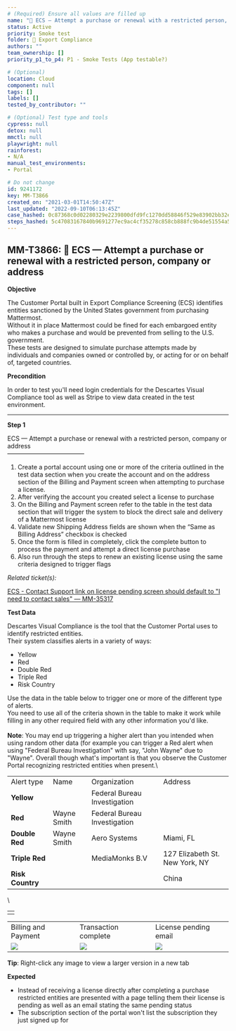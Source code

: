 ```yaml
---
# (Required) Ensure all values are filled up
name: "🚫 ECS — Attempt a purchase or renewal with a restricted person, company or address"
status: Active
priority: Smoke test
folder: 🚫 Export Compliance
authors: ""
team_ownership: []
priority_p1_to_p4: P1 - Smoke Tests (App testable?)

# (Optional)
location: Cloud
component: null
tags: []
labels: []
tested_by_contributor: ""

# (Optional) Test type and tools
cypress: null
detox: null
mmctl: null
playwright: null
rainforest: 
- N/A
manual_test_environments: 
- Portal

# Do not change
id: 9241172
key: MM-T3866
created_on: "2021-03-01T14:50:47Z"
last_updated: "2022-09-10T06:13:45Z"
case_hashed: 0c87368c0d02280329e2239800dfd9fc1270dd58846f529e83902bb32e9c06859bb06016b2b7b55e660ac508b7e7ee2d
steps_hashed: 5c47083167840b9691277ec9ac4cf35278c858cb888fc9b4de51554a51075cbd28d313de71e8484bab1036b2a43313e5
---
```


<!-- (Auto-generated) Based on frontmatter's "key" and "name" -->

## MM-T3866: 🚫 ECS — Attempt a purchase or renewal with a restricted person, company or address

**Objective**

The Customer Portal built in Export Compliance Screening (ECS) identifies entities sanctioned by the United States government from purchasing Mattermost.\
Without it in place Mattermost could be fined for each embargoed entity who makes a purchase and would be prevented from selling to the U.S. government.\
These tests are designed to simulate purchase attempts made by individuals and companies owned or controlled by, or acting for or on behalf of, targeted countries.

**Precondition**

In order to test you'll need login credentials for the Descartes Visual Compliance tool as well as Stripe to view data created in the test environment.

---

**Step 1**

ECS — Attempt a purchase or renewal with a restricted person, company or address\
–––––––––––––––––––––––––

1. Create a portal account using one or more of the criteria outlined in the test data section when you create the account and on the address section of the Billing and Payment screen when attempting to purchase a license.
2. After verifying the account you created select a license to purchase
3. On the Billing and Payment screen refer to the table in the test data section that will trigger the system to block the direct sale and delivery of a Mattermost license
4. Validate new Shipping Address fields are shown when the “Same as Billing Address” checkbox is checked
5. Once the form is filled in completely, click the complete button to process the payment and attempt a direct license purchase
6. Also run through the steps to renew an existing license using the same criteria designed to trigger flags

_Related ticket(s):_

[ECS - Contact Support link on license pending screen should default to "I need to contact sales" — MM-35317](https://mattermost.atlassian.net/browse/MM-35317)

**Test Data**

Descartes Visual Compliance is the tool that the Customer Portal uses to identify restricted entities.\
Their system classifies alerts in a variety of ways:

- Yellow
- Red
- Double Red
- Triple Red
- Risk Country

Use the data in the table below to trigger one or more of the different type of alerts.\
You need to use all of the criteria shown in the table to make it work while filling in any other required field with any other information you'd like.\
\
**Note**: You may end up triggering a higher alert than you intended when using random other data (for example you can trigger a Red alert when using "Federal Bureau Investigation" with say, "John Wayne" due to "Wayne". Overall though what's important is that you observe the Customer Portal recognizing restricted entities when present.\\

|                  |             |                              |                                |
| ---------------- | ----------- | ---------------------------- | ------------------------------ |
| Alert type       | Name        | Organization                 | Address                        |
| **Yellow**       |             | Federal Bureau Investigation |                                |
| **Red**          | Wayne Smith | Federal Bureau Investigation |                                |
| **Double Red**   | Wayne Smith | Aero Systems                 | Miami, FL                      |
| **Triple Red**   |             | MediaMonks B.V               | 127 Elizabeth St. New York, NY |
| **Risk Country** |             |                              | China                          |

\\

|   |
| - |
|   |

|                                                                                                                                                                                                                |                                                                                                                                                                                                                |                                                                                                                                                                                                                |
| -------------------------------------------------------------------------------------------------------------------------------------------------------------------------------------------------------------- | -------------------------------------------------------------------------------------------------------------------------------------------------------------------------------------------------------------- | -------------------------------------------------------------------------------------------------------------------------------------------------------------------------------------------------------------- |
| Billing and Payment                                                                                                                                                                                            | Transaction complete                                                                                                                                                                                           | License pending email                                                                                                                                                                                          |
| ![](https://cloudfront.tm4j.smartbear.com/tenant/ad722c15-e2a6-3788-82f3-92f99221f446/project/10302/embedded-f3277290f945470c4add5d21ef3dc7ca7b74388fc7152bfb6b99ae58c66a95a8-1617129848132-1617129848132.png) | ![](https://cloudfront.tm4j.smartbear.com/tenant/ad722c15-e2a6-3788-82f3-92f99221f446/project/10302/embedded-f3277290f945470c4add5d21ef3dc7ca7b74388fc7152bfb6b99ae58c66a95a8-1617108074972-1617108074972.png) | ![](https://cloudfront.tm4j.smartbear.com/tenant/ad722c15-e2a6-3788-82f3-92f99221f446/project/10302/embedded-f3277290f945470c4add5d21ef3dc7ca7b74388fc7152bfb6b99ae58c66a95a8-1617108133641-1617108133641.png) |

**Tip**: Right-click any image to view a larger version in a new tab

**Expected**

- Instead of receiving a license directly after completing a purchase restricted entities are presented with a page telling them their license is pending as well as an email stating the same pending status
- The subscription section of the portal won't list the subscription they just signed up for
